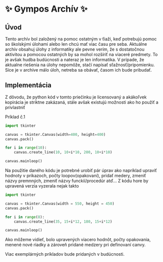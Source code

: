 # ✨ Gympos Archív ✨
## Úvod
Tento archív bol založený na pomoc ostatným v ťiaži, keď potrebujú pomoc so školskými úlohami alebo len chcú mať viac času pre seba. Aktuálne archív obsahuj úlohy z informatiky ale pevne verím, že s dostatočnou aktivitou a pomocou ostatných by sa mohol rozšíriť na viaceré predmety. To je avšak hudba budúcnosti a nateraz je len informatika. V prípade, že aktualne riešenia na úlohy nepomôže, stačí napísať sťažnosť/pripomienku. Síce je v archíve málo úloh, netreba sa obávať, časom ich bude pribudať.
## Implementácia
Z dôvodu, že python kód v tomto priečinku je licensovaný a akákoľvek kopirácia je striktne zakázaná, stále avšak existujú možnosti ako ho použiť a privlastniť

Príklad č.1
```python
import tkinter

canvas = tkinter.Canvas(width=400, height=400)
canvas.pack()

for i in range(10):
    canvas.create_line(10, 10+i*10, 200, 10+i*10)

canvas.mainloop()
```
Na použitie daného kódu je potrebné urobiť pár úprav ako napríklad upraviť hodnoty v príkazoch, počty loopov(opakovaní), pridať medery, zmeniť názvy premnných, zmeniť názvy funckií/procedúr atď...
Z kódu hore by upravená verzia vyzerala nejak takto
```python
import tkinter

canvas = tkinter.Canvas(width = 550, height = 450)
canvas.pack()

for i in range(8):
    canvas.create_line(35, 15+i*12, 180, 15+i*12)

canvas.mainloop()
```
Ako môžeme vidieť, bolo upravených viacero hodnôt, počty opakovania, menené nové riadky a zároveň pridané medzery pri definovaní canvy.

Viac exemplárných príkladov bude pridaných v budúcnosti.
